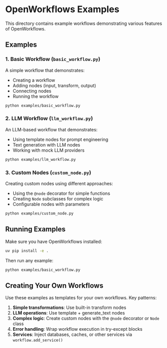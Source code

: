 # OpenWorkflows Examples

This directory contains example workflows demonstrating various features of OpenWorkflows.

## Examples

### 1. Basic Workflow (`basic_workflow.py`)

A simple workflow that demonstrates:
- Creating a workflow
- Adding nodes (input, transform, output)
- Connecting nodes
- Running the workflow

```bash
python examples/basic_workflow.py
```

### 2. LLM Workflow (`llm_workflow.py`)

An LLM-based workflow that demonstrates:
- Using template nodes for prompt engineering
- Text generation with LLM nodes
- Working with mock LLM providers

```bash
python examples/llm_workflow.py
```

### 3. Custom Nodes (`custom_node.py`)

Creating custom nodes using different approaches:
- Using the `@node` decorator for simple functions
- Creating `Node` subclasses for complex logic
- Configurable nodes with parameters

```bash
python examples/custom_node.py
```

## Running Examples

Make sure you have OpenWorkflows installed:

```bash
uv pip install -e .
```

Then run any example:

```bash
python examples/basic_workflow.py
```

## Creating Your Own Workflows

Use these examples as templates for your own workflows. Key patterns:

1. **Simple transformations**: Use built-in transform nodes
2. **LLM operations**: Use template + generate_text nodes
3. **Complex logic**: Create custom nodes with the `@node` decorator or `Node` class
4. **Error handling**: Wrap workflow execution in try-except blocks
5. **Services**: Inject databases, caches, or other services via `workflow.add_service()`